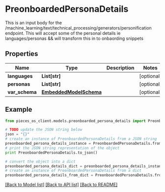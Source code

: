 # PreonboardedPersonaDetails

This is an input body for the /machine_learning/text/technical_processing/generators/personification endpoint.  This will accept some of the personal details ie languages/personas && will transform this in to onbaording snippets

## Properties
Name | Type | Description | Notes
------------ | ------------- | ------------- | -------------
**languages** | **List[str]** |  | [optional] 
**personas** | **List[str]** |  | [optional] 
**var_schema** | [**EmbeddedModelSchema**](EmbeddedModelSchema.md) |  | [optional] 

## Example

```python
from pieces_os_client.models.preonboarded_persona_details import PreonboardedPersonaDetails

# TODO update the JSON string below
json = "{}"
# create an instance of PreonboardedPersonaDetails from a JSON string
preonboarded_persona_details_instance = PreonboardedPersonaDetails.from_json(json)
# print the JSON string representation of the object
print PreonboardedPersonaDetails.to_json()

# convert the object into a dict
preonboarded_persona_details_dict = preonboarded_persona_details_instance.to_dict()
# create an instance of PreonboardedPersonaDetails from a dict
preonboarded_persona_details_from_dict = PreonboardedPersonaDetails.from_dict(preonboarded_persona_details_dict)
```
[[Back to Model list]](../README.md#documentation-for-models) [[Back to API list]](../README.md#documentation-for-api-endpoints) [[Back to README]](../README.md)


